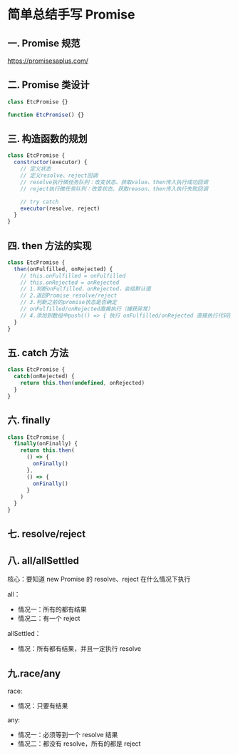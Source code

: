 # 简单总结手写 Promise

## 一. Promise 规范

<https://promisesaplus.com/>

## 二. Promise 类设计

```js
class EtcPromise {}
```

```js
function EtcPromise() {}
```

## 三. 构造函数的规划

```js
class EtcPromise {
  constructor(executor) {
    // 定义状态
    // 定义resolve、reject回调
    // resolve执行微任务队列：改变状态、获取value、then传入执行成功回调
    // reject执行微任务队列：改变状态、获取reason、then传入执行失败回调

    // try catch
    executor(resolve, reject)
  }
}
```

## 四. then 方法的实现

```js
class EtcPromise {
  then(onFulfilled, onRejected) {
    // this.onFulfilled = onFulfilled
    // this.onRejected = onRejected
    // 1.判断onFulfilled、onRejected，会给默认值
    // 2.返回Promise resolve/reject
    // 3.判断之前的promise状态是否确定
    // onFulfilled/onRejected直接执行（捕获异常）
    // 4.添加到数组中push(() => { 执行 onFulfilled/onRejected 直接执行代码})
  }
}
```

## 五. catch 方法

```js
class EtcPromise {
  catch(onRejected) {
    return this.then(undefined, onRejected)
  }
}
```

## 六. finally

```js
class EtcPromise {
  finally(onFinally) {
    return this.then(
      () => {
        onFinally()
      },
      () => {
        onFinally()
      }
    )
  }
}
```

## 七. resolve/reject

## 八. all/allSettled

核心：要知道 new Promise 的 resolve、reject 在什么情况下执行

all：

- 情况一：所有的都有结果
- 情况二：有一个 reject

allSettled：

- 情况：所有都有结果，并且一定执行 resolve

## 九.race/any

race:

- 情况：只要有结果

any:

- 情况一：必须等到一个 resolve 结果
- 情况二：都没有 resolve，所有的都是 reject
